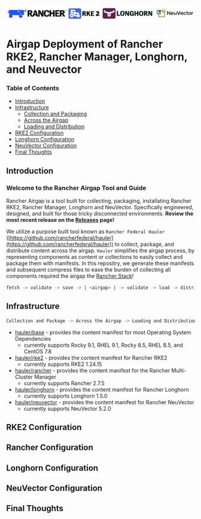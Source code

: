 ![rancher-long-banner](/images/rgs-banner-rounded.png)

# Airgap Deployment of Rancher RKE2, Rancher Manager, Longhorn, and Neuvector

### Table of Contents
* [Introduction](#introduction)
* [Infrastructure](#infrastructure)
  * [Collection and Packaging](#collection-and-packaging)
  * [Across the Airgap](#across-the-airgap)
  * [Loading and Distribution](#loading-and-distribution)
* [RKE2 Configuration](#rke2-configuration)
* [Longhorn Configuration](#longhorn-configuration)
* [NeuVector Configuration](#neuvector-configuration)
* [Final Thoughts](#final-thoughts)

## Introduction

### Welcome to the Rancher Airgap Tool and Guide
Rancher Airgap is a tool built for collecting, packaging, installating Rancher RKE2, Rancher Manager, Longhorn and NeuVector. Specifically engineered, designed, and built for those tricky disconnected environments. **Review the most recent release on the [Releases](https://github.com/zackbradys/rancher-airgap/releases) page!**

We utilize a purpose built tool known as `Rancher Federal Hauler` ([https://github.com/rancherfederal/hauler](https://github.com/rancherfederal/hauler)) to collect, package, and distribute content across the airgap. `Hauler` simplifies the airgap process, by representing components as content or collections to easily collect and package them with manifests. In this repositry, we generate these manifests and subsequent compress files to ease the burden of collecting all components required the airgap the [Rancher Stack](https://ranchergovernment.com/products)!

```bash
fetch -> validate -> save -> | <airgap> | -> validate -> load -> distribute
```

## Infrastructure

```bash
Collection and Package -> Across the Airgap -> Loading and Distribution
```

* [hauler/base](hauler/base) - provides the content manifest for most Operating System Dependencies
  * currently supports Rocky 9.1, RHEL 9.1, Rocky 8.5, RHEL 8.5, and CentOS 7.8
* [hauler/rke2](hauler/rke2) - provides the content manifest for Rancher RKE2
  * currently supports RKE2 1.24.15
* [hauler/rancher](hauler/rancher) - provides the content manifest for the Rancher Multi-Cluster Manager
  * currently supports Rancher 2.7.5
* [hauler/longhorn](hauler/longhorn) - provides the content manifest for Rancher Longhorn
  * currently supports Longhorn 1.5.0
* [hauler/neuvector](hauler/neuvector) - provides the content manifest for Rancher NeuVector
  * currently supports NeuVector 5.2.0


## RKE2 Configuration


## Rancher Configuration


## Longhorn Configuration


## NeuVector Configuration


## Final Thoughts
